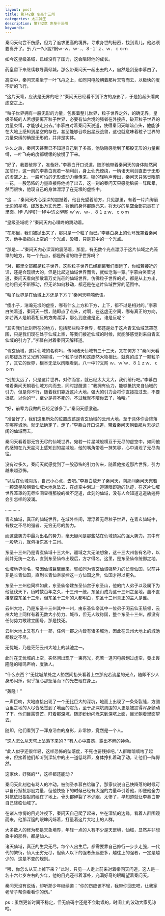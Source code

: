 ```yaml
---
layout: post
title: 第742章 东圣十三州
categories: 太古神王
description: 第742章 东圣十三州
keywords:
---
```


秦问天何尝不伤感，但为了追求更高的境界，寻求身世的秘密，找到青儿，他必须要离开了。卐  八一?小說?網ｗ-ｗ、ｗ-．、８-１`ｚ、ｗ．ｃｏｍ

如今这皇级圣域，已经没有了压力，这会阻碍他的成长。

药皇留下来继续教导莫倾城，那么带秦问天一起出去的人，自然是剑圣李慕白了。

高空中，秦问天乘坐于一叶飞舟之上，如同闪电般朝着那片天穹而去，以极快的度不断的飞行。

“这片天穹，应该是无界的吧？”秦问天已经看不到下方的身影了，于是抬起头看向虚空之上。

“粒子世界拥有一股无形的力量，包裹着整儿世界，粒子世界之外，的确无界，皇级圣域的人若想要离开粒子世界，必要有仙台境的强者在外接应，破开粒子世界的力量束缚，才能够走出去。”李慕白对着秦问天说道，使得秦问天暗暗点头，他能够在大地上感知到星空的存在，甚至能够召唤出星辰战兽，这也就意味着粒子世界的力量束缚的确是无形的，并非是实体。

许久之后，秦问天甚至已不知道自己到了多高，他隐隐感觉到了那股无形的力量束缚，一叶飞舟的度都缓缓的放慢了下来。

“好了，我要破界了，准备好。”李慕白开口说道，随即他带着秦问天的身体陡然间加前行，这一刻的李慕白宛若一柄利剑，身上仙光缭绕，一柄诸天利剑直击于无形的虚空之上，一股可怕的无形波动力量传来，嗡的轻响声传出，秦问天只感觉眼前一花，一股恐怖的力量直接将他抛了出去，这一刻的秦问天只感觉脑袋一阵眩晕，然而很快，他现自己的身体漂浮了在无垠的虚空中。

“这……”秦问天内心深深的震撼着，他目光望着前方，只见那里，有着一片片绚丽无边的星域，绽放出万丈光芒，将他的身体都照亮来，将无尽的星空全部包裹在了里面。№  八№§?一№中卐文№网  ｗ`ｗ、ｗ-．８１ｚｗ．ｃｏｍ

“皇级圣域呢？”秦问天内心噗咚的跳动着。

“在那里，我们被抛出来了，那只是一个粒子而已。”李慕白身上的仙环笼罩着秦问天，他手指指向上空的一个光点，没错，只是其中的一个光点。

“那是……”秦问天内心深深的震荡着，那里，有无数个光点漂浮于这片仙域之光笼罩的地方，每一个光点，都是所谓的粒子世界吗？

“对，那里全部都是粒子世界，这些粒子世界已经距离我们很远了，你如若接近的话，还是会现很大的，但是比起这仙域世界而言，就如沧海一粟。”李慕白笑着说道，秦问天看向那散着万丈光芒的仙域世界，仿佛粒子世界的光，都是从上方出，他的目光不断移动，但无论如何移动，都还是在这片仙域世界的范围中。

“粒子世界是在仙域上方还是下方？”秦问天喃喃低语。

“傻小子，浩瀚无垠的虚空，哪有什么上方和下方，上下，都不过是相对的。”李慕白笑着道，秦问天一愣，随即点了点头，对啊，在这虚无空间，哪有真正的方向，如若两人是朝着相反的方向漂浮，那么到底谁是正，谁是反呢？

“其实我们此刻所在的地方，包括那些粒子世界，都还是处于这片青玄仙域笼罩范围，只是我们现在处于仙域上空，等我们接近仙域的时候，就能够感觉到来自青玄仙域的引力了。”李慕白对着秦问天解释道。

“青玄仙域，这片仙域的名称吗，传闻诸天仙域有三十三天，又在何方？”秦问天看向那绽放万丈光辉的星域，一个粒子世界和这庞然大物相比，就真的成了一颗粒子了，其它的世界，根本无法以肉眼看到。八一中??文网  ｗ、ｗ`ｗ．８１ｚｗ．ｃｏｍ

“别想太远了，只是这片世界，对你而言，就已经太大太大，我们前行吧。”李慕白带着秦问天朝着仙域方向而去，同时提醒道：“我拥有仙力，能够抵抗来自仙域的引力，但是你不行，随着我们靠近这片大地，强大的引力会将你直接拉过去，不要抵抗，以你的**，至少是摔不死的，不过我就不陪你去了，哈哈。”

“好，前辈为我做的已经足够多了。”秦问天感激道。

“准备好了，我们这里所处的位置应该是青玄仙域的云州大地，至于具体你会降落在哪座城池，就无法确定了，走了。”李慕白开口说道，带着秦问天朝着那片无尽辽阔的仙域而去。

秦问天看着那无穷无尽的仙域世界，宛若一片星域般横亘于无尽的虚空中，如同他的感知在九天星河上感知到的星域般，他的嘴角带着一抹笑容，心中涌现了无尽向往。

没有过多久，秦问天就感觉到了一股恐怖的引力传来，随着他接近那片世界，引力越来越恐怖。

“以后在仙域闯荡，自己小心点，去吧。”李慕白放开了秦问天，刹那间秦问天宛若一颗流星般朝着仙域大地急坠去，在虚空中划过一道转眼即逝的轨迹，在这片仙域世界笼罩的无尽空间显得那般的微不足道，此刻的仙域，没有人会知道这道轨迹将会引怎样的波澜。

…………

青玄仙域，真正的仙域世界，在域外空间，漂浮着无尽粒子世界，在青玄仙域中，有数之不尽的强者、无穷无尽的势力。

而这些势力中最为出名的势力，毫无疑问是那些站在仙域顶尖的强大势力，其中有一股势力，就包括东圣十三州。

东圣十三州乃是青玄仙域十三大州，疆域之大无法想象，这十三大州各有名称，以前并无统一之名，直到东圣仙帝出现后，方才得名，这里，是东圣仙帝统御之地。

仙域地界命名，常因仙域巨擘而来，譬如同为青玄仙域强势力的长青仙国，以前并非是长青仙国，直到长青仙帝掌控这一方仙国之后，仙国才得以更名。

东圣十三州也同样如此，东圣仙帝建东圣仙宫于东圣山，他的门人弟子以及属下为他征伐天下，历时数百年之久，十三州一统，东圣山成为这十三州之圣地，虽不直接掌控东圣十三州，但东圣十三州的人都明白，东圣十三州真正的主人是谁。

云州大地，乃是东圣十三州其中一州，由东圣仙帝其中一位弟子闲云仙王统领，云州大地上同样有着无数大小势力、城市，但无人敢称国，整个东圣十三州，都没有任何势力敢建立国号，那是找死。

云州大地上又有八十一郡，任何一郡之内皆有诸多城池，因此在云州大地上的城池都数之不尽。

无忧城，乃是茫茫云州大地上的城池之一。

此时在无忧城的上空，突然间出现了一束亮光，宛若一道闪电般划过虚空，竟出轰隆隆的嗡鸣声响，度骇人。

“什么东西？”无忧城某处之人豁然间抬头看着上空那宛若流星的光点，随即不少人身形闪烁，似乎担心那坠落而下的光芒砸在身上。

“轰隆！”

一声巨响，大地直接出现了一个无比巨大的深坑，地面上出现了一条条裂缝，方圆百里之地的人尽皆感觉到了地面的震荡，至于那深坑周围的人更是被震得浑身颤动了下，他们目露锋芒，盯着那深坑，随即纷纷闪烁来到深坑上面，目光朝着里面望去。

随即，他们看到了一浑身浴血的身影，非常惨，竟然是一个人。

“这人怎么从天穹上坠落下来的？”有人心中震撼，露出不解的神色。

“此人似乎还很年轻，这样恐怖的坠落度，不死也要残掉吧。”人群暗暗嘀咕了起来，但接着他们却听到深坑中的出一道低骂声，身体挣扎着动了动，让他们一阵愕然。

这家伙，好强的**，这样都还能动？

秦问天此刻也有骂人的冲动，被剑圣李慕白给骗了，那家伙说自己快降落的时候可以自行抵抗那股力量，但他快坠下的时候已经有太强的力量牵引着他，即便他全力对抗依旧狠狠的砸在了地上，骨头都碎裂了不少跟，太惨了，早知道就让李慕白带自己降临仙域了。

在诸人惊愕的目光注视下，秦问天自己爬了起来，坐在深坑的边缘，看着人群围观而来，他那深邃的眼眸闪烁着，打量着这片大地上的人群。

大多数人的修为都是天象境界，年轻一点的人有不少是天罡境，仙域，显然并非想象中的那样，都是仙人。

诸天仙域，真正的生灵无尽，每个人出生后，都需要靠自己修行一步步走强，一代代的繁衍，仙人无穷无尽，但仙人以下的强者永远更多，越往上的强者，一定是越少的，这是不变的规则。

“喂，你怎么从天上掉下来？”此时，只见一人走上前来对着秦问天问道，这人是一名十六七岁左右的少年，他的目光还带着淳朴，充满好奇的眼睛望着秦问天。

秦问天没有说话，却听那少年继续道：“你的伤应该不轻，我带你回去吧，让我家老爷子帮你看看你的伤。”

ps：虽然更新时间不稳定，但无痕码字还是不会耽误的，时间上的波动大家见谅哈。
